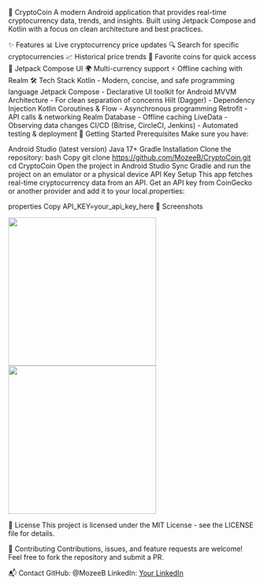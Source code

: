 🚀 CryptoCoin
A modern Android application that provides real-time cryptocurrency data, trends, and insights. Built using Jetpack Compose and Kotlin with a focus on clean architecture and best practices.

<!-- Replace with an actual image/gif of your app -->

✨ Features
📊 Live cryptocurrency price updates
🔍 Search for specific cryptocurrencies
📈 Historical price trends
📌 Favorite coins for quick access
🎨 Jetpack Compose UI
🌍 Multi-currency support
⚡ Offline caching with Realm
🛠️ Tech Stack
Kotlin - Modern, concise, and safe programming language
Jetpack Compose - Declarative UI toolkit for Android
MVVM Architecture - For clean separation of concerns
Hilt (Dagger) - Dependency Injection
Kotlin Coroutines & Flow - Asynchronous programming
Retrofit - API calls & networking
Realm Database - Offline caching
LiveData - Observing data changes
CI/CD (Bitrise, CircleCI, Jenkins) - Automated testing & deployment
🚀 Getting Started
Prerequisites
Make sure you have:

Android Studio (latest version)
Java 17+
Gradle
Installation
Clone the repository:
bash
Copy
git clone https://github.com/MozeeB/CryptoCoin.git
cd CryptoCoin
Open the project in Android Studio
Sync Gradle and run the project on an emulator or a physical device
API Key Setup
This app fetches real-time cryptocurrency data from an API. Get an API key from CoinGecko or another provider and add it to your local.properties:

properties
Copy
API_KEY=your_api_key_here
📸 Screenshots
<!-- Add actual screenshots of your app -->
<img src="screenshot1.png" width="300"> <img src="screenshot2.png" width="300">

📜 License
This project is licensed under the MIT License - see the LICENSE file for details.

🤝 Contributing
Contributions, issues, and feature requests are welcome! Feel free to fork the repository and submit a PR.

📬 Contact
GitHub: @MozeeB
LinkedIn: [Your LinkedIn](https://www.linkedin.com/in/mozeeb5/)
